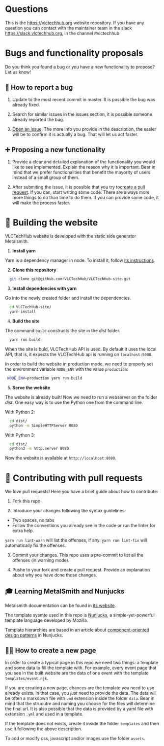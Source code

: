 # Questions

This is the https://vlctechhub.org website repository. If you have any question you can contact with the maintainer team in the slack https://slack.vlctechhub.org, in the channel #vlctechhub

# Bugs and functionality proposals

Do you think you found a bug or you have a new functionality to propose? Let us know!

## :bug: How to report a bug

1. Update to the most recent commit in master. It is possible the bug was already fixed.

2. Search for similar issues in the issues section, it is possible someone already reported the bug.

3. [Open an issue](https://github.com/VLCTechHub/VLCTechHub-site/issues/new). The more info you provide in the description, the easier will be to confirm it is actually a bug. That will let us act faster.

## :heavy_plus_sign: Proposing a new functionality

1. Provide a clear and detailed explanation of the functionality you would like to see implemented. Explain the reason why it is important. Bear in mind that we prefer functionalities that benefit the mayority of users instead of a small group of them.

2. After submiting the issue, it is possible that you try to[create a pull request](https://help.github.com/en/articles/creating-a-pull-request). If you can, start writing some code. There are always more more things to do than time to do them. If you can provide some code, it will make the process faster.

# 🚀 Building the website

VLCTechHub website is developed with the static side generator Metalsmith.

1. **Install yarn**

Yarn is a dependency manager in node. To install it, follow [its instructions](https://yarnpkg.com/en/docs/install).

2. **Clone this repository**

```sh
  git clone git@github.com:VLCTechHub/VLCTechHub-site.git
```

3. **Install dependencies with yarn**

Go into the newly created folder and install the dependencies.

```sh
  cd VLCTechHub-site/
  yarn install
```

4. **Build the site**

The command `build` constructs the site in the _dist_ folder.

```sh
  yarn run build
```

When the site is buld, VLCTechHub API is used. By default it uses the local API, that is, it expects the VLCTechHub api is running on `localhost:5000`.

In order to build the website in production mode, we need to properly set the environment variable `NODE_ENV` with the value `production`:

```sh
 NODE_ENV=production yarn run build
```

5. **Serve the website**

The website is already built! Now we need to run a webserver on the folder _dist_. One easy way is to use the Python one from the command line.

With Python 2:

```sh
  cd dist/
  python -m SimpleHTTPServer 8080
```

With Python 3:

```sh
  cd dist/
  python3 -m http.server 8080
```

Now the website is available at `http://localhost:8080`.

# :gift: Contributing with pull requests

We love pull requests! Here you have a brief guide about how to contribute:

1. Fork this repo

2. Introduce your changes following the syntax guidelines:

- Two spaces, no tabs
- Follow the conventions you already see in the code or run the linter for extra help.

`yarn run lint-warn` will list the offenses, if any. `yarn run lint-fix` will automatically fix the offenses.

3. Commit your changes. This repo uses a pre-commit to list all the offenses (in warning mode).

4. Pushe to your fork and create a pull request. Provide an explanation about why you have done those changes.

## 🎓 Learning MetalSmith and Nunjucks

Metalsmith documentation can be found in [its website](https://metalsmith.io).

The template sysmte used in this repo is [Nunjucks](https://mozilla.github.io/nunjucks/), a simple-yet-powerful template language developed by Mozilla.

Template hierarchies are based in an article about [component-oriented design patterns](https://css-tricks.com/component-led-design-patterns-nunjucks-grunt/) in Nunjucks.

## :woman_technologist: How to create a new page

In order to create a typical page in this repo we need two things: a template and some data to fill the template with. For example, every event page that you see in the built website are the data of one event with the template `templates/event.njk`.

If you are creating a new page, chances are the template you need to use already exists. In that case, you _just_ need to provide the data. The data will be often a markdown file with `.md` extension inside the folder `data`. Bear in mind that the strucutre and naming you choose for the files will determine the final url. It is also possible that the data is provided by a yaml file with extension `.yml` and used in a template.

If the template does not exists, create it inside the folder `templates` and then use it following the above description.

To add or modify css, javascript and/or images use the folder `assets`.
